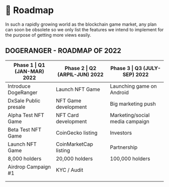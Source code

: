 # 📍 Roadmap

In such a rapidly growing world as the blockchain game market, any plan can soon be obsolete so we only list the features we intend to implement for the purpose of getting more views easily.

## DOGERANGER - ROADMAP OF 2022

| Phase 1 \| Q1 (JAN-MAR) 2022 | Phase 2 \| Q2 (ARPIL-JUN) 2022 | Phase 3 \| Q3 (JULY-SEP) 2022   |
| ---------------------------- | ------------------------------ | ------------------------------- |
| Introduce DogeRanger         | Launch NFT Game                | Launching game on Android       |
| DxSale Public presale        | NFT Game development           | Big marketing push              |
| Alpha Test NFT Game          | NFT Card development           | Marketing/social media campaign |
| Beta Test NFT Game           | CoinGecko listing              | Investors                       |
| Launch NFT Game              | CoinMarketCap listing          | Partnership                     |
| 8,000 holders                | 20,000 holders                 | 100,000 holders                 |
| Airdrop Campaign #1          | KYC / Audit                    |                                 |
|                              |                                |                                 |
|                              |                                |                                 |
